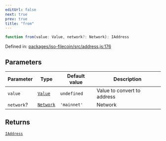 ```yaml
---
editUrl: false
next: true
prev: true
title: "from"
---
```


```ts
function from(value: Value, network?: Network): IAddress
```

Defined in: [packages/iso-filecoin/src/address.js:176](https://github.com/hugomrdias/filecoin/blob/785c3411e0df74cabd3b2718e9d4a52c466ba914/packages/iso-filecoin/src/address.js#L176)

## Parameters

| Parameter | Type | Default value | Description |
| ------ | ------ | ------ | ------ |
| `value` | [`Value`](/api/address/type-aliases/value/) | `undefined` | Value to convert to address |
| `network`? | [`Network`](/api/adapters/filsnap/type-aliases/network/) | `'mainnet'` | Network |

## Returns

[`IAddress`](/api/address/interfaces/iaddress/)
